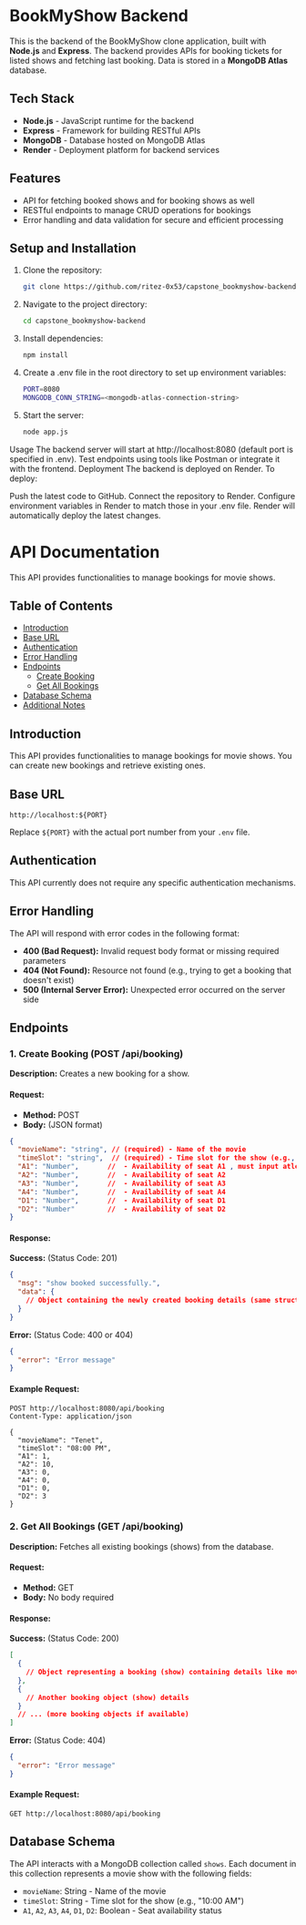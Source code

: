 
# BookMyShow Backend

This is the backend of the BookMyShow clone application, built with **Node.js** and **Express**. The backend provides APIs for booking tickets for listed shows and fetching last booking. Data is stored in a **MongoDB Atlas** database.

## Tech Stack
- **Node.js** - JavaScript runtime for the backend
- **Express** - Framework for building RESTful APIs
- **MongoDB** - Database hosted on MongoDB Atlas
- **Render** - Deployment platform for backend services

## Features
- API for fetching booked shows and for booking shows as well
- RESTful endpoints to manage CRUD operations for bookings
- Error handling and data validation for secure and efficient processing

## Setup and Installation
1. Clone the repository:
   ```bash
   git clone https://github.com/ritez-0x53/capstone_bookmyshow-backend.git
2. Navigate to the project directory:
   ```bash
   cd capstone_bookmyshow-backend
3. Install dependencies:
   ```bash
   npm install
4. Create a .env file in the root directory to set up environment variables:
   ```bash
   PORT=8080
   MONGODB_CONN_STRING=<mongodb-atlas-connection-string>
5. Start the server:
   ```bash
   node app.js


Usage
The backend server will start at http://localhost:8080 (default port is specified in .env).
Test endpoints using tools like Postman or integrate it with the frontend.
Deployment
The backend is deployed on Render. To deploy:

Push the latest code to GitHub.
Connect the repository to Render.
Configure environment variables in Render to match those in your .env file.
Render will automatically deploy the latest changes.

# API Documentation

This API provides functionalities to manage bookings for movie shows.

## Table of Contents
- [Introduction](#introduction)
- [Base URL](#base-url)
- [Authentication](#authentication)
- [Error Handling](#error-handling)
- [Endpoints](#endpoints)
  - [Create Booking](#1-create-booking-post-apibooking)
  - [Get All Bookings](#2-get-all-bookings-get-apibooking)
- [Database Schema](#database-schema)
- [Additional Notes](#additional-notes)

## Introduction
This API provides functionalities to manage bookings for movie shows. You can create new bookings and retrieve existing ones.

## Base URL
```
http://localhost:${PORT}
```
Replace `${PORT}` with the actual port number from your `.env` file.

## Authentication
This API currently does not require any specific authentication mechanisms.

## Error Handling
The API will respond with error codes in the following format:

- **400 (Bad Request):** Invalid request body format or missing required parameters
- **404 (Not Found):** Resource not found (e.g., trying to get a booking that doesn't exist)
- **500 (Internal Server Error):** Unexpected error occurred on the server side

## Endpoints

### 1. Create Booking (POST /api/booking)

**Description:** Creates a new booking for a show.

#### Request:
- **Method:** POST
- **Body:** (JSON format)

```json
{
  "movieName": "string", // (required) - Name of the movie
  "timeSlot": "string",  // (required) - Time slot for the show (e.g., "10:00 AM")
  "A1": "Number",       //  - Availability of seat A1 , must input atleast one of the seat from the seat Group
  "A2": "Number",       //  - Availability of seat A2
  "A3": "Number",       //  - Availability of seat A3
  "A4": "Number",       //  - Availability of seat A4
  "D1": "Number",       //  - Availability of seat D1
  "D2": "Number"        //  - Availability of seat D2
}
```

#### Response:

**Success:** (Status Code: 201)
```json
{
  "msg": "show booked successfully.",
  "data": {
    // Object containing the newly created booking details (same structure as request body)
  }
}
```

**Error:** (Status Code: 400 or 404)
```json
{
  "error": "Error message"
}
```

#### Example Request:
```http
POST http://localhost:8080/api/booking
Content-Type: application/json

{
  "movieName": "Tenet",
  "timeSlot": "08:00 PM",
  "A1": 1,
  "A2": 10,
  "A3": 0,
  "A4": 0,
  "D1": 0,
  "D2": 3
}
```

### 2. Get All Bookings (GET /api/booking)

**Description:** Fetches all existing bookings (shows) from the database.

#### Request:
- **Method:** GET
- **Body:** No body required

#### Response:

**Success:** (Status Code: 200)
```json
[
  {
    // Object representing a booking (show) containing details like movieName, timeSlot, seat availabilities, etc.
  },
  {
    // Another booking object (show) details
  }
  // ... (more booking objects if available)
]
```

**Error:** (Status Code: 404)
```json
{
  "error": "Error message"
}
```

#### Example Request:
```http
GET http://localhost:8080/api/booking
```

## Database Schema
The API interacts with a MongoDB collection called `shows`. Each document in this collection represents a movie show with the following fields:

- `movieName`: String - Name of the movie
- `timeSlot`: String - Time slot for the show (e.g., "10:00 AM")
- `A1`, `A2`, `A3`, `A4`, `D1`, `D2`: Boolean - Seat availability status

